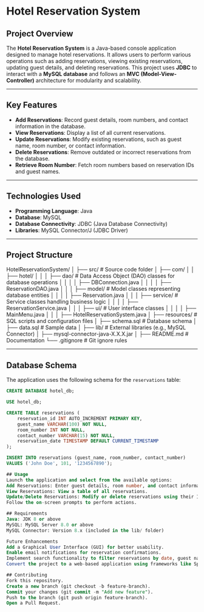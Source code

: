 # Hotel Reservation System

## Project Overview
The **Hotel Reservation System** is a Java-based console application designed to manage hotel reservations. It allows users to perform various operations such as adding reservations, viewing existing reservations, updating guest details, and deleting reservations. This project uses **JDBC** to interact with a **MySQL database** and follows an **MVC (Model-View-Controller)** architecture for modularity and scalability.

---

## Key Features
- **Add Reservations**: Record guest details, room numbers, and contact information in the database.
- **View Reservations**: Display a list of all current reservations.
- **Update Reservations**: Modify existing reservations, such as guest name, room number, or contact information.
- **Delete Reservations**: Remove outdated or incorrect reservations from the database.
- **Retrieve Room Number**: Fetch room numbers based on reservation IDs and guest names.

---

## Technologies Used
- **Programming Language**: Java
- **Database**: MySQL
- **Database Connectivity**: JDBC (Java Database Connectivity)
- **Libraries**: MySQL Connector/J (JDBC Driver)

---

## Project Structure
HotelReservationSystem/ │ ├── src/ # Source code folder │ ├── com/ │ │ ├── hotel/ │ │ │ ├── dao/ # Data Access Object (DAO) classes for database operations │ │ │ │ ├── DBConnection.java │ │ │ │ ├── ReservationDAO.java │ │ │ ├── model/ # Model classes representing database entities │ │ │ │ ├── Reservation.java │ │ │ ├── service/ # Service classes handling business logic │ │ │ │ ├── ReservationService.java │ │ │ ├── ui/ # User interface classes │ │ │ │ ├── MainMenu.java │ │ │ ├── HotelReservationSystem.java │ ├── resources/ # SQL scripts and configuration files │ ├── schema.sql # Database schema │ ├── data.sql # Sample data │ ├── lib/ # External libraries (e.g., MySQL Connector) │ ├── mysql-connector-java-X.X.X.jar │ ├── README.md # Documentation └── .gitignore # Git ignore rules


---

## Database Schema
The application uses the following schema for the `reservations` table:

```sql
CREATE DATABASE hotel_db;

USE hotel_db;

CREATE TABLE reservations (
    reservation_id INT AUTO_INCREMENT PRIMARY KEY,
    guest_name VARCHAR(100) NOT NULL,
    room_number INT NOT NULL,
    contact_number VARCHAR(15) NOT NULL,
    reservation_date TIMESTAMP DEFAULT CURRENT_TIMESTAMP
);

INSERT INTO reservations (guest_name, room_number, contact_number)
VALUES ('John Doe', 101, '1234567890');

## Usage
Launch the application and select from the available options:
Add Reservations: Enter guest details, room number, and contact information.
View Reservations: View a table of all reservations.
Update/Delete Reservations: Modify or delete reservations using their IDs.
Follow the on-screen prompts to perform actions.

## Requirements
Java: JDK 8 or above
MySQL: MySQL Server 8.0 or above
MySQL Connector: Version 8.x (included in the lib/ folder)

Future Enhancements
Add a Graphical User Interface (GUI) for better usability.
Enable email notifications for reservation confirmations.
Implement search functionality to filter reservations by date, guest name, or room number.
Convert the project to a web-based application using frameworks like Spring Boot.

## Contributing
Fork this repository.
Create a new branch (git checkout -b feature-branch).
Commit your changes (git commit -m "Add new feature").
Push to the branch (git push origin feature-branch).
Open a Pull Request.
